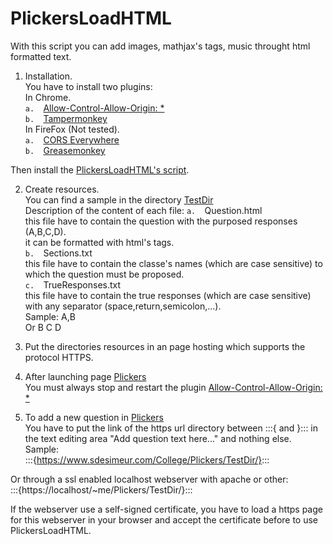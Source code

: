 # PlickersLoadHTML  

With this script you can add images, mathjax's tags, music throught html formatted text.  


1.  Installation.  
You have to install two plugins:  
  In Chrome.  
  `a.  `[Allow-Control-Allow-Origin: *](https://chrome.google.com/webstore/detail/allow-control-allow-origi/nlfbmbojpeacfghkpbjhddihlkkiljbi)  
  `b.  `[Tampermonkey](https://chrome.google.com/webstore/detail/tampermonkey/dhdgffkkebhmkfjojejmpbldmpobfkfo)  
  In FireFox (Not tested).  
  `a.  `[CORS Everywhere](https://addons.mozilla.org/fr/firefox/user/spenibus/)  
  `b.  `[Greasemonkey](https://addons.mozilla.org/fr/firefox/addon/greasemonkey/)  

Then install the [PlickersLoadHTML's script](https://github.com/sdesimeur/PlickersLoadHTML/raw/master/PlickersLoadHTML.user.js).  

2. Create resources.  
You can find a sample in the directory [TestDir](https://github.com/sdesimeur/PlickersLoadHTML/tree/master/TestDir)  
Description of the content of each file:
  `a.  `Question.html  
  this file have to contain the question with the purposed responses (A,B,C,D).  
  it can be formatted with html's tags.  
  `b.  `Sections.txt  
  this file have to contain the classe's names (which are case sensitive) to which the question must be proposed.  
  `c.  `TrueResponses.txt  
  this file have to contain the true responses (which are case sensitive) with any separator (space,return,semicolon,...).  
  Sample: A,B  
  Or B C D  

3.  Put the directories resources in an page hosting which supports the protocol HTTPS.  

4.  After launching page [Plickers](https://www.plickers.com)  
You must always stop and restart the plugin [Allow-Control-Allow-Origin: *](https://chrome.google.com/webstore/detail/allow-control-allow-origi/nlfbmbojpeacfghkpbjhddihlkkiljbi)  

5.  To add a new question in [Plickers](https://www.plickers.com)  
You have to put the link of the https url directory between :::{  and }::: in the text editing area "Add question text here..." and nothing else.
Sample:  
:::{https://www.sdesimeur.com/College/Plickers/TestDir/}:::

Or through a ssl enabled localhost webserver with apache or other:  
:::{https://localhost/~me/Plickers/TestDir/}:::

If the webserver use a self-signed certificate, you have to load a https page for this webserver in your browser and accept the certificate before to use PlickersLoadHTML.
